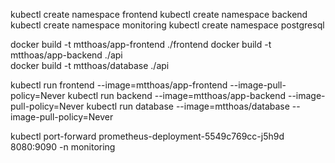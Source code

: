 
kubectl create namespace frontend
kubectl create namespace backend
kubectl create namespace monitoring
kubectl create namespace postgresql

docker build -t mtthoas/app-frontend ./frontend
docker build -t mtthoas/app-backend ./api      
docker build -t mtthoas/database ./api      

kubectl run frontend --image=mtthoas/app-frontend --image-pull-policy=Never
kubectl run backend --image=mtthoas/app-backend --image-pull-policy=Never
kubectl run database --image=mtthoas/database --image-pull-policy=Never

kubectl port-forward prometheus-deployment-5549c769cc-j5h9d 8080:9090 -n monitoring




